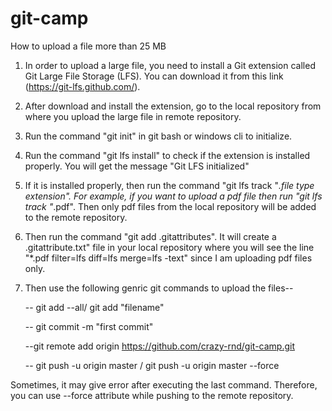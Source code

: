 # git-camp

How to upload a file more than 25 MB

1. In order to upload a large file, you need to install a Git extension called Git Large File Storage (LFS). You can download 
it from this link (https://git-lfs.github.com/).

2. After download and install the extension, go to the local repository from where you upload the large file in remote repository.

3. Run the command "git init" in git bash or windows cli to initialize.

4. Run the command "git lfs install" to check if the extension is installed properly. You will get the message "Git LFS initialized"

5. If it is installed properly, then run the command "git lfs track "*.file type extension". For example, if you want to upload a pdf file then run "git lfs track "*.pdf". Then only pdf files from the local repository will be added to the remote repository.

6. Then run the command "git add .gitattributes". It will create a .gitattribute.txt" file in your local repository where you will
see the  line "*.pdf filter=lfs diff=lfs merge=lfs -text" since I am uploading pdf files only.

7. Then use the following genric git commands to upload the files--
  
   -- git add --all/ git add "filename"
  
   -- git commit -m "first commit"
   
   --git remote add origin https://github.com/crazy-rnd/git-camp.git
   
   -- git push -u origin master /  git push -u origin master --force
   
 Sometimes, it may give error after executing the last command. Therefore, you can use --force attribute while pushing to the remote repository.
